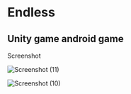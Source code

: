 # Endless
Unity game
android game
------------------------------------------

Screenshot


![Screenshot (11)](https://user-images.githubusercontent.com/32616992/76404380-5c29f600-63ac-11ea-9bfd-dd0c937d3800.png)


![Screenshot (10)](https://user-images.githubusercontent.com/32616992/76404390-5fbd7d00-63ac-11ea-8437-42206073ceb6.png)

